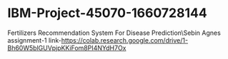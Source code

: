 # IBM-Project-45070-1660728144
Fertilizers Recommendation System For Disease Prediction\Sebin Agnes
assignment-1 link-https://colab.research.google.com/drive/1-Bh60W5blGUVpjpKKiFom8PI4NYdH7Ox

